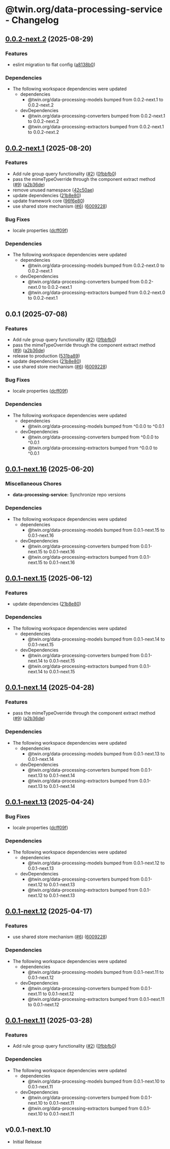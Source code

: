 # @twin.org/data-processing-service - Changelog

## [0.0.2-next.2](https://github.com/twinfoundation/data-processing/compare/data-processing-service-v0.0.2-next.1...data-processing-service-v0.0.2-next.2) (2025-08-29)


### Features

* eslint migration to flat config ([a8138b0](https://github.com/twinfoundation/data-processing/commit/a8138b020ed58baeff162a822d4df207a6aeadc4))


### Dependencies

* The following workspace dependencies were updated
  * dependencies
    * @twin.org/data-processing-models bumped from 0.0.2-next.1 to 0.0.2-next.2
  * devDependencies
    * @twin.org/data-processing-converters bumped from 0.0.2-next.1 to 0.0.2-next.2
    * @twin.org/data-processing-extractors bumped from 0.0.2-next.1 to 0.0.2-next.2

## [0.0.2-next.1](https://github.com/twinfoundation/data-processing/compare/data-processing-service-v0.0.2-next.0...data-processing-service-v0.0.2-next.1) (2025-08-20)


### Features

* Add rule group query functionality ([#2](https://github.com/twinfoundation/data-processing/issues/2)) ([0fbbfb0](https://github.com/twinfoundation/data-processing/commit/0fbbfb065b6ecc293920b25f97ba011743105486))
* pass the mimeTypeOverride through the component extract method ([#9](https://github.com/twinfoundation/data-processing/issues/9)) ([a2b36de](https://github.com/twinfoundation/data-processing/commit/a2b36de5c19c56e4172d3f22b176aa83e1df84c8))
* remove unused namespace ([42c50ae](https://github.com/twinfoundation/data-processing/commit/42c50ae5d860f74e9964a91cefc0aef504b7dc2b))
* update dependencies ([21b8e80](https://github.com/twinfoundation/data-processing/commit/21b8e8007c87136a09f0a8e35ffde13a07ff4711))
* update framework core ([96f6e80](https://github.com/twinfoundation/data-processing/commit/96f6e8016a4ef0fb873f6775e750b4ab42e9f491))
* use shared store mechanism ([#6](https://github.com/twinfoundation/data-processing/issues/6)) ([6009228](https://github.com/twinfoundation/data-processing/commit/600922880acef07cc2f818dee7645c342929108b))


### Bug Fixes

* locale properties ([dcff09f](https://github.com/twinfoundation/data-processing/commit/dcff09f00189b0cfa64968d55c6d2c01cdf8db79))


### Dependencies

* The following workspace dependencies were updated
  * dependencies
    * @twin.org/data-processing-models bumped from 0.0.2-next.0 to 0.0.2-next.1
  * devDependencies
    * @twin.org/data-processing-converters bumped from 0.0.2-next.0 to 0.0.2-next.1
    * @twin.org/data-processing-extractors bumped from 0.0.2-next.0 to 0.0.2-next.1

## 0.0.1 (2025-07-08)


### Features

* Add rule group query functionality ([#2](https://github.com/twinfoundation/data-processing/issues/2)) ([0fbbfb0](https://github.com/twinfoundation/data-processing/commit/0fbbfb065b6ecc293920b25f97ba011743105486))
* pass the mimeTypeOverride through the component extract method ([#9](https://github.com/twinfoundation/data-processing/issues/9)) ([a2b36de](https://github.com/twinfoundation/data-processing/commit/a2b36de5c19c56e4172d3f22b176aa83e1df84c8))
* release to production ([531ba89](https://github.com/twinfoundation/data-processing/commit/531ba89dea2deb2810870b72851dca3081f9d2ce))
* update dependencies ([21b8e80](https://github.com/twinfoundation/data-processing/commit/21b8e8007c87136a09f0a8e35ffde13a07ff4711))
* use shared store mechanism ([#6](https://github.com/twinfoundation/data-processing/issues/6)) ([6009228](https://github.com/twinfoundation/data-processing/commit/600922880acef07cc2f818dee7645c342929108b))


### Bug Fixes

* locale properties ([dcff09f](https://github.com/twinfoundation/data-processing/commit/dcff09f00189b0cfa64968d55c6d2c01cdf8db79))


### Dependencies

* The following workspace dependencies were updated
  * dependencies
    * @twin.org/data-processing-models bumped from ^0.0.0 to ^0.0.1
  * devDependencies
    * @twin.org/data-processing-converters bumped from ^0.0.0 to ^0.0.1
    * @twin.org/data-processing-extractors bumped from ^0.0.0 to ^0.0.1

## [0.0.1-next.16](https://github.com/twinfoundation/data-processing/compare/data-processing-service-v0.0.1-next.15...data-processing-service-v0.0.1-next.16) (2025-06-20)


### Miscellaneous Chores

* **data-processing-service:** Synchronize repo versions


### Dependencies

* The following workspace dependencies were updated
  * dependencies
    * @twin.org/data-processing-models bumped from 0.0.1-next.15 to 0.0.1-next.16
  * devDependencies
    * @twin.org/data-processing-converters bumped from 0.0.1-next.15 to 0.0.1-next.16
    * @twin.org/data-processing-extractors bumped from 0.0.1-next.15 to 0.0.1-next.16

## [0.0.1-next.15](https://github.com/twinfoundation/data-processing/compare/data-processing-service-v0.0.1-next.14...data-processing-service-v0.0.1-next.15) (2025-06-12)


### Features

* update dependencies ([21b8e80](https://github.com/twinfoundation/data-processing/commit/21b8e8007c87136a09f0a8e35ffde13a07ff4711))


### Dependencies

* The following workspace dependencies were updated
  * dependencies
    * @twin.org/data-processing-models bumped from 0.0.1-next.14 to 0.0.1-next.15
  * devDependencies
    * @twin.org/data-processing-converters bumped from 0.0.1-next.14 to 0.0.1-next.15
    * @twin.org/data-processing-extractors bumped from 0.0.1-next.14 to 0.0.1-next.15

## [0.0.1-next.14](https://github.com/twinfoundation/data-processing/compare/data-processing-service-v0.0.1-next.13...data-processing-service-v0.0.1-next.14) (2025-04-28)


### Features

* pass the mimeTypeOverride through the component extract method ([#9](https://github.com/twinfoundation/data-processing/issues/9)) ([a2b36de](https://github.com/twinfoundation/data-processing/commit/a2b36de5c19c56e4172d3f22b176aa83e1df84c8))


### Dependencies

* The following workspace dependencies were updated
  * dependencies
    * @twin.org/data-processing-models bumped from 0.0.1-next.13 to 0.0.1-next.14
  * devDependencies
    * @twin.org/data-processing-converters bumped from 0.0.1-next.13 to 0.0.1-next.14
    * @twin.org/data-processing-extractors bumped from 0.0.1-next.13 to 0.0.1-next.14

## [0.0.1-next.13](https://github.com/twinfoundation/data-processing/compare/data-processing-service-v0.0.1-next.12...data-processing-service-v0.0.1-next.13) (2025-04-24)


### Bug Fixes

* locale properties ([dcff09f](https://github.com/twinfoundation/data-processing/commit/dcff09f00189b0cfa64968d55c6d2c01cdf8db79))


### Dependencies

* The following workspace dependencies were updated
  * dependencies
    * @twin.org/data-processing-models bumped from 0.0.1-next.12 to 0.0.1-next.13
  * devDependencies
    * @twin.org/data-processing-converters bumped from 0.0.1-next.12 to 0.0.1-next.13
    * @twin.org/data-processing-extractors bumped from 0.0.1-next.12 to 0.0.1-next.13

## [0.0.1-next.12](https://github.com/twinfoundation/data-processing/compare/data-processing-service-v0.0.1-next.11...data-processing-service-v0.0.1-next.12) (2025-04-17)


### Features

* use shared store mechanism ([#6](https://github.com/twinfoundation/data-processing/issues/6)) ([6009228](https://github.com/twinfoundation/data-processing/commit/600922880acef07cc2f818dee7645c342929108b))


### Dependencies

* The following workspace dependencies were updated
  * dependencies
    * @twin.org/data-processing-models bumped from 0.0.1-next.11 to 0.0.1-next.12
  * devDependencies
    * @twin.org/data-processing-converters bumped from 0.0.1-next.11 to 0.0.1-next.12
    * @twin.org/data-processing-extractors bumped from 0.0.1-next.11 to 0.0.1-next.12

## [0.0.1-next.11](https://github.com/twinfoundation/data-processing/compare/data-processing-service-v0.0.1-next.10...data-processing-service-v0.0.1-next.11) (2025-03-28)


### Features

* Add rule group query functionality ([#2](https://github.com/twinfoundation/data-processing/issues/2)) ([0fbbfb0](https://github.com/twinfoundation/data-processing/commit/0fbbfb065b6ecc293920b25f97ba011743105486))


### Dependencies

* The following workspace dependencies were updated
  * dependencies
    * @twin.org/data-processing-models bumped from 0.0.1-next.10 to 0.0.1-next.11
  * devDependencies
    * @twin.org/data-processing-converters bumped from 0.0.1-next.10 to 0.0.1-next.11
    * @twin.org/data-processing-extractors bumped from 0.0.1-next.10 to 0.0.1-next.11

## v0.0.1-next.10

- Initial Release

